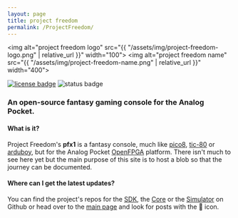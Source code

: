 ```yaml
---
layout: page
title: project freedom
permalink: /ProjectFreedom/
---
```


<img alt="project freedom logo" src="{{ "/assets/img/project-freedom-logo.png" | relative_url }}" width="100"> 
<img alt="project freedom name" src="{{ "/assets/img/project-freedom-name.png" | relative_url }}" width="400"> 

<a href="https://spdx.org/licenses/GPL-3.0-or-later.html" target="_blank"><img alt="license badge" src="https://img.shields.io/badge/license-GPLv3.0-orange"></a>
<img alt="status badge" src="https://img.shields.io/badge/phase-research-green">    

### An open-source fantasy gaming console for the Analog Pocket.

#### What is it?

Project Freedom's **pfx1** is a fantasy console, much like [pico8](https://www.lexaloffle.com/pico-8.php), [tic-80](https://tic80.com) or [arduboy](https://www.arduboy.com), but for the Analog Pocket [OpenFPGA](https://www.analogue.co/developer) platform. There isn't much to see here yet but the main purpose of this site is to host a blob so that the journey can be documented.

#### Where can I get the latest updates?

You can find the project's repos for the [SDK](https://github.com/DidierMalenfant/pfSDK), the [Core](https://github.com/DidierMalenfant/pfCore) or the [Simulator](https://github.com/DidierMalenfant/pfSimulator) on Github or head over to the [main page](/) and look for posts with the 👾 icon.